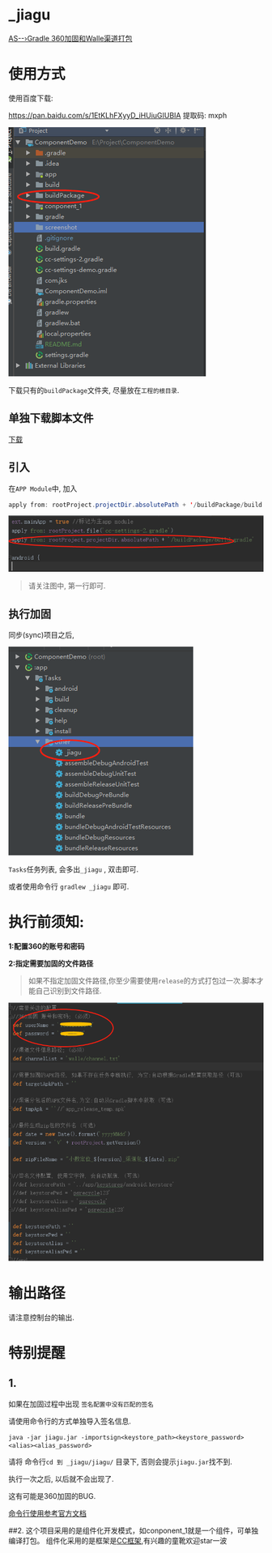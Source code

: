 # _jiagu
[AS--›Gradle 360加固和Walle渠道打包](https://www.jianshu.com/p/445b2ac8dd92)

# 使用方式

使用百度下载:

https://pan.baidu.com/s/1EtKLhFXyyD_iHUiuGIUBIA  提取码: mxph 

![](https://github.com/haohao9102/JiaguDemo/blob/master/screenshot/buildPackage%E7%9B%AE%E5%BD%95.png)

下载只有的`buildPackage`文件夹, 尽量放在`工程的根目录`.

## 单独下载脚本文件

[下载](https://github.com/haohao9102/JiaguDemo/blob/master/buildPackage/build.gradle)


## 引入
在`APP Module`中, 加入
```java
apply from: rootProject.projectDir.absolutePath + '/buildPackage/build.gradle'
```
![](https://github.com/haohao9102/JiaguDemo/blob/master/screenshot/apply.png)

> 请关注图中, 第一行即可.

## 执行加固
同步(sync)项目之后, 

![](https://github.com/haohao9102/JiaguDemo/blob/master/screenshot/_jiagu.png)

`Tasks`任务列表, 会多出`_jiagu` , 双击即可.

或者使用命令行 `gradlew _jiagu` 即可.

# 执行前须知:

**1:配置360的账号和密码**

**2:指定需要加固的文件路径**

>如果不指定加固文件路径,你至少需要使用`release`的方式打包过一次.脚本才能自己识别到文件路径.

![](https://github.com/haohao9102/JiaguDemo/blob/master/screenshot/client.png)

# 输出路径
请注意控制台的输出.

# 特别提醒

## 1.

如果在加固过程中出现 `签名配置中没有匹配的签名`

请使用命令行的方式单独导入签名信息.

```
java -jar jiagu.jar -importsign<keystore_path><keystore_password><alias><alias_password>
```
请将 命令行`cd 到 _jiagu/jiagu/` 目录下, 否则会提示`jiagu.jar`找不到.

执行一次之后, 以后就不会出现了.

这有可能是360加固的BUG.

[命令行使用参考官方文档](http://jiagu.360.cn/#/global/help/164)


##2.
这个项目采用的是组件化开发模式，如conponent_1就是一个组件，可单独编译打包。
组件化采用的是框架是[CC框架](https://github.com/luckybilly/CC),有兴趣的童靴欢迎star一波

